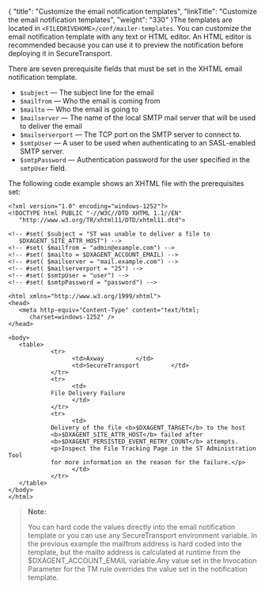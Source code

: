 {
    "title": "Customize the email notification templates",
    "linkTitle": "Customize the email notification templates",
    "weight": "330"
}The templates are located in `<FILEDRIVEHOME>/conf/mailer-templates`. You can customize the email notification template with any text or HTML editor. An HTML editor is recommended because you can use it to preview the notification before deploying it in <span class="mc-variable axway_variables.Component_Short_Name variable">SecureTransport</span>.

There are seven prerequisite fields that must be set in the XHTML email notification template.

-   `$subject` — The subject line for the email
-   `$mailfrom` — Who the email is coming from
-   `$mailto` — Who the email is going to
-   `$mailserver` — The name of the local SMTP mail server that will be used to deliver the email
-   `$mailserverport` — The TCP port on the SMTP server to connect to.
-   `$smtpUser` — A user to be used when authenticating to an SASL-enabled SMTP server.
-   `$smtpPassword` — Authentication password for the user specified in the `smtpUser` field.

The following code example shows an XHTML file with the prerequisites set:



    <?xml version="1.0" encoding="windows-1252"?>
    <!DOCTYPE html PUBLIC "-//W3C//DTD XHTML 1.1//EN"
       "http://www.w3.org/TR/xhtml11/DTD/xhtml11.dtd">

    <!-- #set( $subject = "ST was unable to deliver a file to
       $DXAGENT_SITE_ATTR_HOST") -->
    <!-- #set( $mailfrom = "admin@example.com") -->
    <!-- #set( $mailto = $DXAGENT_ACCOUNT_EMAIL) -->
    <!-- #set( $mailserver = "mail.example.com") -->
    <!-- #set( $mailserverport = "25") -->
    <!-- #set( $smtpUser = "user") -->
    <!-- #set( $smtpPassword = "password") -->

    <html xmlns="http://www.w3.org/1999/xhtml">
    <head>
       <meta http-equiv="Content-Type" content="text/html;
          charset=windows-1252" />
    </head>

    <body>
       <table>
                <tr>
                      <td>Axway         </td>
                      <td>SecureTransport         </td>
                </tr>
                <tr>
                      <td>
                File Delivery Failure
                      </td>
                </tr>
                <tr>
                      <td>
                Delivery of the file <b>$DXAGENT_TARGET</b> to the host
                <b>$DXAGENT_SITE_ATTR_HOST</b> failed after
                <b>$DXAGENT_PERSISTED_EVENT_RETRY_COUNT</b> attempts.
                <p>Inspect the File Tracking Page in the ST Administration Tool
                for more information on the reason for the failure.</p>
                      </td>
                </tr>
       </table>
    </body>
    </html>

> **Note:**
>
> You can hard code the values directly into the email notification template or you can use any SecureTransport environment variable. In the previous example the mailfrom address is hard coded into the template, but the mailto address is calculated at runtime from the $DXAGENT\_ACCOUNT\_EMAIL variable.Any value set in the Invocation Parameter for the TM rule overrides the value set in the notification template.
